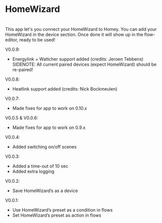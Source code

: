 # HomeWizard
#        
This app let's you connect your HomeWizard to Homey. You can add your HomeWizard in the device section. Once done it will show up in the flow-editor, ready to be used!

V0.0.9:

* Energylink + Wattcher support added (credits: Jeroen Tebbens)
SIDENOTE: All current paired devices (expect HomeWizard) should be re-paired!

V0.0.8:

* Heatlink support added (credits: Nick Bockmeulen)

V0.0.7:

* Made fixes for app to work on 0.10.x

V0.0.5 & V0.0.6:

* Made fixes for app to work on 0.9.x

V0.0.4:

* Added switching on/off scenes

V0.0.3:

* Added a time-out of 10 sec
* Added extra logging

V0.0.2:

* Save HomeWizard’s as a device

V0.0.1:

* Use HomeWizard’s preset as a condition in flows
* Set HomeWizard’s preset as action in flows
